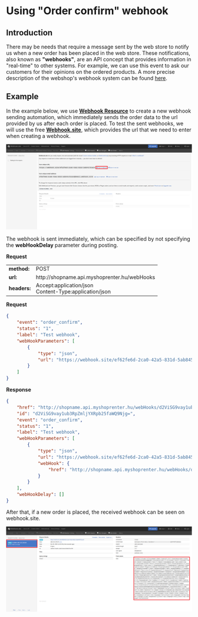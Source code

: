 # Using "Order confirm" webhook

## Introduction

There may be needs that require a message sent by the web store to notify us when a new order has been placed in the web store.
These notifications, also known as **"webhooks"**, are an API concept that provides information in "real-time" to other systems.
For example, we can use this event to ask our customers for their opinions on the ordered products.
A more precise description of the webshop's webhook system can be found [here](https://support.shoprenter.hu/hc/hu/articles/215106408-Automatizmusok).

## Example

In the example below, we use [**Webhook Resource**](../../api/webhook.md) to create a new webhook sending automation,
which immediately sends the order data to the url provided by us after each order is placed.
To test the sent webhooks, we will use the free [**Webhook.site**](https://webhook.site), which provides the url that we need to enter when creating a webhook.

![webhook_webhooksite_blank](./images/webhook_webhooksite_blank.png)

The webhook is sent immediately, which can be specified by not specifying the **webHookDelay** parameter during posting.

**Request**

<table>
  <tr>
    <td><b>method:</b></td>
    <td>POST</td>
  </tr>
  <tr>
    <td><b>url:</b></td>
    <td>http://shopname.api.myshoprenter.hu/webHooks</td>
  </tr>
  <tr>
    <td><b>headers:</b></td>
    <td>
        Accept:application/json<br>
        Content-Type:application/json
    </td>
  </tr>
</table>

**Request**

```json
{
    "event": "order_confirm",
    "status": "1",
    "label": "Test webhook",
    "webHookParameters": [
        {
            "type": "json",
            "url": "https://webhook.site/ef62fe6d-2ca0-42a5-831d-5ab8457bcac6"
        }
    ]
}
```

**Response**

```json
{
    "href": "http://shopname.api.myshoprenter.hu/webHooks/d2ViSG9vay1ub3RpZmljYXRpb25faWQ9Njg=",
    "id": "d2ViSG9vay1ub3RpZmljYXRpb25faWQ9Njg=",
    "event": "order_confirm",
    "status": "1",
    "label": "Test webhook",
    "webHookParameters": [
        {
            "type": "json",
            "url": "https://webhook.site/ef62fe6d-2ca0-42a5-831d-5ab8457bcac6",
            "webHook": {
                "href": "http://shopname.api.myshoprenter.hu/webHooks/d2ViSG9vay1ub3RpZmljYXRpb25faWQ9Njg="
            }
        }
    ],
    "webHookDelay": []
}
```

After that, if a new order is placed, the received webhook can be seen on webhook.site.

![webhook_webhooksite_post](./images/webhook_webhooksite_post.png)

